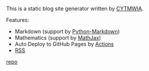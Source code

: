 This is a static blog site generator written by [CYTMWIA](https://github.com/CYTMWIA).  

Features:  

- Markdown (support by [Python-Markdown](https://python-markdown.github.io/#python-markdown))  
- Mathematics (support by [MathJax](https://www.mathjax.org/))  
- Auto Deploy to GitHub Pages by [Actions](https://github.com/CYTMWIA/simple-blog/tree/master/.github/workflows)  
- [RSS](./rss.xml)  

[repo](https://github.com/CYTMWIA/simple-blog)  
